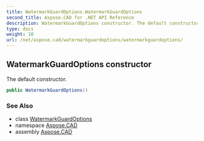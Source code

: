 ```yaml
---
title: WatermarkGuardOptions.WatermarkGuardOptions
second_title: Aspose.CAD for .NET API Reference
description: WatermarkGuardOptions constructor. The default constructor
type: docs
weight: 10
url: /net/aspose.cad/watermarkguardoptions/watermarkguardoptions/
---
```

## WatermarkGuardOptions constructor

The default constructor.

```csharp
public WatermarkGuardOptions()
```

### See Also

* class [WatermarkGuardOptions](../)
* namespace [Aspose.CAD](../../../aspose.cad/)
* assembly [Aspose.CAD](../../../)


